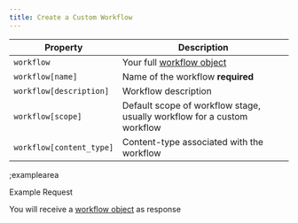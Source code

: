 ```yaml
---
title: Create a Custom Workflow 
---
```


| Property | Description |
|---|---|
| `workflow` | Your full [workflow object]() |
| `workflow[name]` | Name of the workflow **required** |
| `workflow[description]` | Workflow description |
|`workflow[scope]` | Default scope of workflow stage, usually workflow for a custom workflow |
| `workflow[content_type]` | Content-type associated with the workflow |

;examplearea

Example Request

<RequestExample url="https://mapi.storyblok.com/v1/spaces/233027/workflows" httpMethod="POST" :requestObject='{"workflow":{
   "required": false,
    "name": "page",
    "description":"page",
    "content_types": ["page"]
}}'></RequestExample>

You will receive a [workflow object](#core-resources/workflows/object) as response

